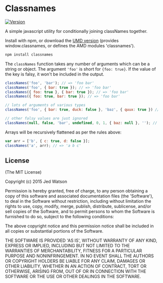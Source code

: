 Classnames
===========

[![Version](http://img.shields.io/npm/v/classnames.svg)](https://www.npmjs.org/package/classnames)

A simple javascript utility for conditionally joining classNames together.

Install with npm, or download the [UMD version](http://wzrd.in/standalone/classnames@1) (provides window.classnames, or defines the AMD modules 'classnames').

```sh
npm install classnames
```

The `classNames` function takes any number of arguments which can be a string or object.
The argument `'foo'` is short for `{foo: true}`. If the value of the key is falsy, it won't be included in the output.

```js
classNames('foo', 'bar'); // => 'foo bar'
classNames('foo', { bar: true }); // => 'foo bar'
classNames({ foo: true }, { bar: true }); // => 'foo bar'
classNames({ foo: true, bar: true }); // => 'foo bar'

// lots of arguments of various types
classNames('foo', { bar: true, duck: false }, 'baz', { quux: true }) // => 'foo bar baz quux'

// other falsy values are just ignored
classNames(null, false, 'bar', undefined, 0, 1, { baz: null }, ''); // => 'bar 1'
```

Arrays will be recursively flattened as per the rules above:

```js
var arr = ['b', { c: true, d: false }];
classNames('a', arr); // => 'a b c'
```

## License

(The MIT License)

Copyright (c) 2015 Jed Watson

Permission is hereby granted, free of charge, to any person obtaining
a copy of this software and associated documentation files (the
'Software'), to deal in the Software without restriction, including
without limitation the rights to use, copy, modify, merge, publish,
distribute, sublicense, and/or sell copies of the Software, and to
permit persons to whom the Software is furnished to do so, subject to
the following conditions:

The above copyright notice and this permission notice shall be
included in all copies or substantial portions of the Software.

THE SOFTWARE IS PROVIDED 'AS IS', WITHOUT WARRANTY OF ANY KIND,
EXPRESS OR IMPLIED, INCLUDING BUT NOT LIMITED TO THE WARRANTIES OF
MERCHANTABILITY, FITNESS FOR A PARTICULAR PURPOSE AND NONINFRINGEMENT.
IN NO EVENT SHALL THE AUTHORS OR COPYRIGHT HOLDERS BE LIABLE FOR ANY
CLAIM, DAMAGES OR OTHER LIABILITY, WHETHER IN AN ACTION OF CONTRACT,
TORT OR OTHERWISE, ARISING FROM, OUT OF OR IN CONNECTION WITH THE
SOFTWARE OR THE USE OR OTHER DEALINGS IN THE SOFTWARE.
